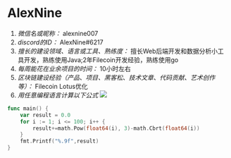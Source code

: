 # AlexNine  

1. *微信名或昵称：* alexnine007
2. *discord的ID：* AlexNine#6217
3. *擅长的建设领域、语言或工具、熟练度：* 擅长Web后端开发和数据分析小工具开发，熟练使用Java;2年Filecoin开发经验，熟练使用go
4. *每周能花在业余项目的时间：* 10小时左右
5. *区块链建设经验（产品、项目、黑客松、技术文章、代码贡献、艺术创作等）：* Filecoin Lotus优化
6. *用任意编程语言计算以下公式*
![](https://latex.codecogs.com/svg.image?\sum_{n=1}^{100}\left&space;(n^{3}-\sqrt[3]{n}&space;\right&space;))

```go
func main() {
	var result = 0.0
	for i := 1; i <= 100; i++ {
		result+=math.Pow(float64(i), 3)-math.Cbrt(float64(i))
	}
	fmt.Printf("%.9f",result)
}
```
